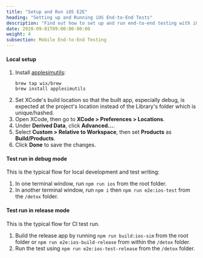 ```yaml
---
title: "Setup and Run iOS E2E"
heading: "Setting up and Running iOS End-to-End Tests"
description: "Find out how to set up and run end-to-end testing with iOS and conduct a test run in debug mode and release mode."
date: 2020-09-01T09:00:00-00:00
weight: 4
subsection: Mobile End-to-End Testing
---
```


#### Local setup

1. Install [applesimutils](https://github.com/wix/AppleSimulatorUtils):
   ```
   brew tap wix/brew
   brew install applesimutils
   ```
2. Set XCode's build location so that the built app, especially debug, is expected at the project's location instead of the Library's folder which is unique/hashed.
3. Open XCode, then go to **XCode > Preferences > Locations**.
4. Under **Derived Data**, click **Advanced...**.
5. Select **Custom > Relative to Workspace**, then set **Products** as **Build/Products**.
6. Click **Done** to save the changes.

#### Test run in debug mode

This is the typical flow for local development and test writing:

1. In one terminal window, run `npm run ios` from the root folder.
2. In another terminal window, run `npm i` then `npm run e2e:ios-test` from the `/detox` folder.

#### Test run in release mode

This is the typical flow for CI test run.

1. Build the release app by running `npm run build:ios-sim` from the root folder or `npm run e2e:ios-build-release` from within the `/detox` folder.
2. Run the test using `npm run e2e:ios-test-release` from the `/detox` folder.
